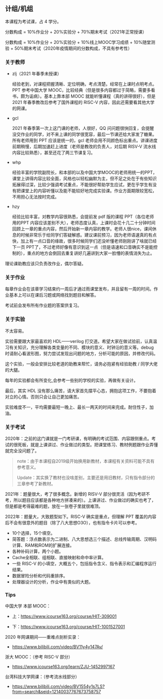 ## 计组/机组

本课程为考试课，占 4 学分。

分数构成 = 10%作业分 + 20%实验分 + 70%期末考试（2021年正常授课）

分数构成 = 10%作业分 + 20%实验分 + 10%线上MOOC学习成绩 + 10%随堂测验 + 50%期末考试（2020年疫情期间的分数构成，不具有参考性）

### 关于教师

- zlj（2021 年春季未授课）

  经验老到，对课程把握清晰、定位明确，考点清楚。经常在上课时点明考点。PPT 参考中国大学 MOOC，比较经典（但是很多内容都过于简略，需要多看书，颇为诟病）。基本上靠本部 MOOC 就能听懂课程（真的讲得很好），但是 2021 年春季教改后参考了国外课程的 RISC-V 内容，因此还需要看其他大学的网课。

- gcl

  2021 年春季第一次上这门课的老师，人很好，QQ 问问题很快回复，会提醒没交作业的同学，对不来上课的同学很宽容，最后一节课还给大家发了糖果。所有老师用到 PPT 应该是统一的，gcl 老师会用不同颜色标出重点。讲课进度前期稍慢，后期加速赶上进度（老师是教改的负责人，对后期 RISV-V 流水线内容比较熟悉），甚至还花了两三节课复习。

- whp

  经验丰富的学院副院长，和本部的以及中国大学MOOC的老师用统一的PPT，课堂上讲得内容比较全面，风格也以轻松幽默为主，但不足之处在于有些知识拓展得过深，比较少强调考试重点，不能很好帮助学生应试，更在乎学生有没有把课堂上的内容听懂以及能不能较好地完成实验课。作业方面期限较宽松，不用担心无法按时完成。
  
- hzy

  经验比较丰富，对教学内容很熟悉，会提前发 pdf 版的课程 PPT（各位老师用的PPT 内容应该差别不大），老师态度认真，上课时会花十几二十分钟时间回顾上一章的重点内容，然后开始新一章内容的教学。老师人很nice，课间休息的时候非常乐于给同学们答疑解惑。建议课前预习，因为老师语速真的有点快，加上有一点口音的缘故，很多时候同学们还没听懂老师刚刚讲了啥就已经下一页 PPT了，不过老师好像有意识到这一点（但是语速和口音确实不是能控制的），重点的地方会倒回去重复讲好几遍讲到大家一脸懵的表情消失为止。

理论课助教应该只负责改作业，偶尔答疑。

### 关于作业

每章作业会在该章学习结束约一周后才通过雨课堂发布，并且留有一周的时间。作业基本上可以在课后习题或网络找到题目和解答。

考试前会发布所有作业题的答案供复习。

### 关于实验

不太容易。

实验需要跟大家最喜欢的 HDL——verilog 打交道。希望大家在做试验前，认真温习有关知识，充分理解各类变量的不同、模块的意义、时钟沿的意义等。debug 时请耐心看波形图，努力尝试发现出问题的地方，分析可能的原因，并修改代码。

这个实验，一般会安排比较老道的助教来帮忙，请务必抱紧有经验助教 / 同学大佬的大腿。

每年的实验都会有所变化,会参考一些别的学校的实验，再做有关设计。

最后，其实 HDL 没有那么痛苦，请大家首先摆平心态，拥抱这项工作，不要抱着对立的心情。否则只会让自己更加痛苦。

实验难度不一，平均需要最短一晚上、最长一两天的时间来完成。耐住性子，加油。

### 关于考试

2020年：之前的这门课就是一门考研课，有明确的考试范围、内容跟侧重点。考试的很死板，就是上课讲过、作业做过的类型。把课堂练习、教材例题跟作业弄懂就完全没问题了。

> note：由于本课程自2019级开始换用新教材，本课程有关资料可能不具有参考意义。
>
> Update：其实换了教材也没啥差别，主要还是用旧教材，只有指令部分的三章参考了新教材。

2021年：题量很大，考了很多概念。新增的 RISV-V 部分很灵活（因为考研不考，所以题目应该都是各种地方拼凑来的）。上课讲过、作业做过的确实也考了，但是都是考得最难的题，放在一张卷子里就很难顶。

2022年：题量大，大致题型如下。RISC-V 确实是重点，但理解 PPT 覆盖的内容后不会有很意外的题目（除了八大思想O3O），也有指令卡片可以参考。

- 10个选择，15个填空。
- 简答题：浮点数表示为二进制、八大思想选三个描述、总线传输周期、汉明码计算、RAM和ROM的扩展连接。
- 各种补码计算，两个小题。
- Cache全相联、组相联、直接映射和命中率计算。
- 一些 RISC-V 的小填空，大概五个，包括指令含义、指令表示和汇编程序运行结果。
- 数据冒险分析和代码重排序。
- 处理器设计的分析，作业中有类似的大题。

### Tips

中国大学 本部 MOOC：

- 上：https://www.icourse163.org/course/HIT-309001

- 下：https://www.icourse163.org/course/HIT-1001527001

2020 年网课期间——重难点剖析实录：

- https://www.bilibili.com/video/BV11y4y147Av/

浙大 MOOC：（参考 RISC-V 部分）

- https://www.icourse163.org/learn/ZJU-1452997167 

台湾科技大学网课：（参考流水线部分）

- https://www.bilibili.com/video/BV1554y1s7LS?from=search&seid=12140037767673758757

